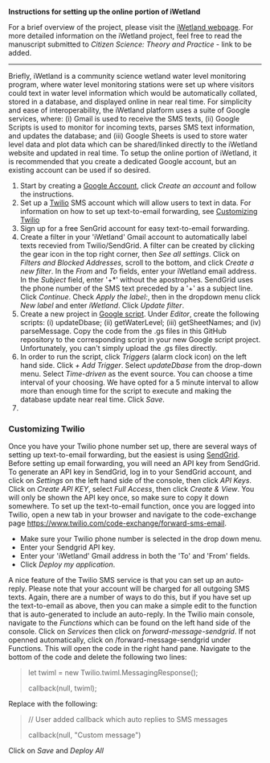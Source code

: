 **Instructions for setting up the online portion of iWetland**

For a brief overview of the project, please visit the [iWetland webpage](http://ecohydrology.mcmaster.ca/iwetland.html). For more detailed information on the iWetland project, feel free to read the manuscript submitted to *Citizen Science: Theory and Practice* - link to be added.

---

Briefly, iWetland is a community science wetland water level monitoring program, where water level monitoring stations were set up where visitors could text in water level information which would be automatically collated, stored in a database, and displayed online in near real time. For simplicity and ease of interoperability, the iWetland platform uses a suite of Google services, where: (i) Gmail is used to receive the SMS texts, (ii) Google Scripts is used to monitor for incoming texts, parses SMS text information, and updates the database; and (iii) Google Sheets is used to store water level data and plot data which can be shared/linked directly to the iWetland website and updated in real time. To setup the online portion of iWetland, it is recommended that you create a dedicated Google account, but an existing account can be used if so desired.

1. Start by creating a [Google Account](https://www.google.com/account/about/), click *Create an account* and follow the instructions.
2. Set up a [Twilio](https://www.twilio.com/sms) SMS account which will allow users to text in data. For information on how to set up text-to-email forwarding, see [Customizing Twilio](#customizing-twilio)
3. Sign up for a free SenGrid account for easy text-to-email forwarding.
4. Create a filter in your 'iWetland' Gmail account to automatically label texts recevied from Twilio/SendGrid. A filter can be created by clicking the gear icon in the top right corner, then *See all settings*. Click on *Filters and Blocked Addresses*, scroll to the bottom, and click *Create a new filter*. In the *From* and *To* fields, enter your iWetland email address. In the *Subject* field, enter '+\*' without the apostrophes. SendGrid uses the phone number of the SMS text preceded by a '+' as a subject line. Click *Continue*. Check *Apply the label:*, then in the dropdown menu click *New label* and enter *iWetland*. Click *Update filter*.
5. Create a new project in [Google script](https://script.google.com/home). Under *Editor*, create the following scripts: (i) updateDbase; (ii) getWaterLevel; (iii) getSheetNames; and (iv) parseMessage. Copy the code from the .gs files in this GitHub repository to the corresponding script in your new Google script project. Unfortunately, you can't simply upload the .gs files directly.
6. In order to run the script, click *Triggers* (alarm clock icon) on the left hand side. Click *+ Add Trigger*. Select *updateDbase* from the drop-down menu. Select *Time-driven* as the event source. You can choose a time interval of your choosing. We have opted for a 5 minute interval to allow more than enough time for the script to execute and making the database update near real time. Click *Save*.
7. 


### Customizing Twilio
Once you have your Twilio phone number set up, there are several ways of setting up text-to-email forwarding, but the easiest is using [SendGrid](https://sendgrid.com/). Before setting up email forwarding, you will need an API key from SendGrid. To generate an API key in SendGrid, log in to your SendGrid account, and click on *Settings* on the left hand side of the console, then click *API Keys*. Click on *Create API KEY*, select *Full Access*, then click *Create & View*. You will only be shown the API key once, so make sure to copy it down somewhere. To set up the text-to-email function, once you are logged into Twilio, open a new tab in your browser and navigate to the code-exchange page https://www.twilio.com/code-exchange/forward-sms-email.
- Make sure your Twilio phone number is selected in the drop down menu. 
- Enter your Sendgrid API key.
- Enter your 'iWetland' Gmail address in both the 'To' and 'From' fields.
- Click *Deploy my application*.

A nice feature of the Twilio SMS service is that you can set up an auto-reply. Please note that your account will be charged for all outgoing SMS texts. Again, there are a number of ways to do this, but if you have set up the text-to-email as above, then you can make a simple edit to the function that is auto-generated to include an auto-reply. In the Twilio main console, navigate to the *Functions* which can be found on the left hand side of the console. Click on *Services* then click on *forward-message-sendgrid*. If not openned automatically, click on /forward-message-sendgrid under Functions. This will open the code in the right hand pane. Navigate to the bottom of the code and delete the following two lines:
>let twiml = new Twilio.twiml.MessagingResponse();
>
>callback(null, twiml);

Replace with the following:

>// User added callback which auto replies to SMS messages
>
>callback(null, "Custom message")

Click on *Save* and *Deploy All*
